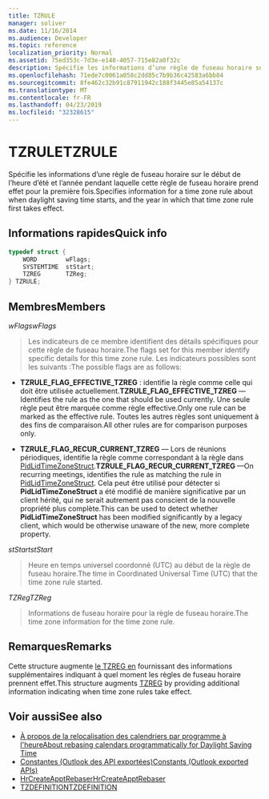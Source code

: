 ```yaml
---
title: TZRULE
manager: soliver
ms.date: 11/16/2014
ms.audience: Developer
ms.topic: reference
localization_priority: Normal
ms.assetid: 75ed353c-7d3e-e148-4057-715e82a0f32c
description: Spécifie les informations d’une règle de fuseau horaire sur le début de l’heure d’été et l’année pendant laquelle cette règle de fuseau horaire prend effet pour la première fois.
ms.openlocfilehash: 71ede7c0061a058c2dd85c7b9b36c42583a6bb84
ms.sourcegitcommit: 8fe462c32b91c87911942c188f3445e85a54137c
ms.translationtype: MT
ms.contentlocale: fr-FR
ms.lasthandoff: 04/23/2019
ms.locfileid: "32328615"
---
```

# <a name="tzrule"></a><span data-ttu-id="2790d-103">TZRULE</span><span class="sxs-lookup"><span data-stu-id="2790d-103">TZRULE</span></span>

<span data-ttu-id="2790d-104">Spécifie les informations d’une règle de fuseau horaire sur le début de l’heure d’été et l’année pendant laquelle cette règle de fuseau horaire prend effet pour la première fois.</span><span class="sxs-lookup"><span data-stu-id="2790d-104">Specifies information for a time zone rule about when daylight saving time starts, and the year in which that time zone rule first takes effect.</span></span> 
  
## <a name="quick-info"></a><span data-ttu-id="2790d-105">Informations rapides</span><span class="sxs-lookup"><span data-stu-id="2790d-105">Quick info</span></span>

```cpp
typedef struct { 
    WORD        wFlags;  
    SYSTEMTIME  stStart; 
    TZREG       TZReg; 
} TZRULE;
```

## <a name="members"></a><span data-ttu-id="2790d-106">Membres</span><span class="sxs-lookup"><span data-stu-id="2790d-106">Members</span></span>

<span data-ttu-id="2790d-107">_wFlags_</span><span class="sxs-lookup"><span data-stu-id="2790d-107">_wFlags_</span></span>
  
> <span data-ttu-id="2790d-108">Les indicateurs de ce membre identifient des détails spécifiques pour cette règle de fuseau horaire.</span><span class="sxs-lookup"><span data-stu-id="2790d-108">The flags set for this member identify specific details for this time zone rule.</span></span> <span data-ttu-id="2790d-109">Les indicateurs possibles sont les suivants :</span><span class="sxs-lookup"><span data-stu-id="2790d-109">The possible flags are as follows:</span></span>
    
   - <span data-ttu-id="2790d-110">**TZRULE_FLAG_EFFECTIVE_TZREG** : identifie la règle comme celle qui doit être utilisée actuellement.</span><span class="sxs-lookup"><span data-stu-id="2790d-110">**TZRULE_FLAG_EFFECTIVE_TZREG** —Identifies the rule as the one that should be used currently.</span></span> <span data-ttu-id="2790d-111">Une seule règle peut être marquée comme règle effective.</span><span class="sxs-lookup"><span data-stu-id="2790d-111">Only one rule can be marked as the effective rule.</span></span> <span data-ttu-id="2790d-112">Toutes les autres règles sont uniquement à des fins de comparaison.</span><span class="sxs-lookup"><span data-stu-id="2790d-112">All other rules are for comparison purposes only.</span></span> 
    
   - <span data-ttu-id="2790d-113">**TZRULE_FLAG_RECUR_CURRENT_TZREG** — Lors de réunions périodiques, identifie la règle comme correspondant à la règle dans [PidLidTimeZoneStruct](https://msdn.microsoft.com/library/2acf0036-2f3e-4f90-8614-7aa667860f74%28Office.15%29.aspx).</span><span class="sxs-lookup"><span data-stu-id="2790d-113">**TZRULE_FLAG_RECUR_CURRENT_TZREG** —On recurring meetings, identifies the rule as matching the rule in [PidLidTimeZoneStruct](https://msdn.microsoft.com/library/2acf0036-2f3e-4f90-8614-7aa667860f74%28Office.15%29.aspx).</span></span> <span data-ttu-id="2790d-114">Cela peut être utilisé pour détecter si **PidLidTimeZoneStruct** a été modifié de manière significative par un client hérité, qui ne serait autrement pas conscient de la nouvelle propriété plus complète.</span><span class="sxs-lookup"><span data-stu-id="2790d-114">This can be used to detect whether **PidLidTimeZoneStruct** has been modified significantly by a legacy client, which would be otherwise unaware of the new, more complete property.</span></span> 
    
<span data-ttu-id="2790d-115">_stStart_</span><span class="sxs-lookup"><span data-stu-id="2790d-115">_stStart_</span></span>
  
> <span data-ttu-id="2790d-116">Heure en temps universel coordonné (UTC) au début de la règle de fuseau horaire.</span><span class="sxs-lookup"><span data-stu-id="2790d-116">The time in Coordinated Universal Time (UTC) that the time zone rule started.</span></span>
    
<span data-ttu-id="2790d-117">_TZReg_</span><span class="sxs-lookup"><span data-stu-id="2790d-117">_TZReg_</span></span>
  
> <span data-ttu-id="2790d-118">Informations de fuseau horaire pour la règle de fuseau horaire.</span><span class="sxs-lookup"><span data-stu-id="2790d-118">The time zone information for the time zone rule.</span></span>
    
## <a name="remarks"></a><span data-ttu-id="2790d-119">Remarques</span><span class="sxs-lookup"><span data-stu-id="2790d-119">Remarks</span></span>

<span data-ttu-id="2790d-120">Cette structure augmente [le TZREG en](tzreg.md) fournissant des informations supplémentaires indiquant à quel moment les règles de fuseau horaire prennent effet.</span><span class="sxs-lookup"><span data-stu-id="2790d-120">This structure augments [TZREG](tzreg.md) by providing additional information indicating when time zone rules take effect.</span></span> 
  
## <a name="see-also"></a><span data-ttu-id="2790d-121">Voir aussi</span><span class="sxs-lookup"><span data-stu-id="2790d-121">See also</span></span>

- [<span data-ttu-id="2790d-122">À propos de la relocalisation des calendriers par programme à l'heure</span><span class="sxs-lookup"><span data-stu-id="2790d-122">About rebasing calendars programmatically for Daylight Saving Time</span></span>](about-rebasing-calendars-programmatically-for-daylight-saving-time.md) 
- [<span data-ttu-id="2790d-123">Constantes (Outlook des API exportées)</span><span class="sxs-lookup"><span data-stu-id="2790d-123">Constants (Outlook exported APIs)</span></span>](constants-outlook-exported-apis.md)
- [<span data-ttu-id="2790d-124">HrCreateApptRebaser</span><span class="sxs-lookup"><span data-stu-id="2790d-124">HrCreateApptRebaser</span></span>](hrcreateapptrebaser.md)
- [<span data-ttu-id="2790d-125">TZDEFINITION</span><span class="sxs-lookup"><span data-stu-id="2790d-125">TZDEFINITION</span></span>](tzdefinition.md)

